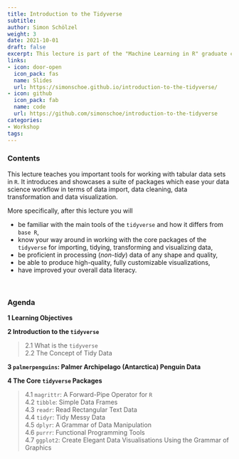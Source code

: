 ```yaml
---
title: Introduction to the Tidyverse
subtitle: 
author: Simon Schölzel
weight: 3
date: 2021-10-01
draft: false
excerpt: This lecture is part of the "Machine Learning in R" graduate course held at University of Münster, School of Business and Economics (winter term 2021/22).
links:
- icon: door-open
  icon_pack: fas
  name: Slides
  url: https://simonschoe.github.io/introduction-to-the-tidyverse/
- icon: github
  icon_pack: fab
  name: code
  url: https://github.com/simonschoe/introduction-to-the-tidyverse
categories:
- Workshop
tags:
---
```


### Contents

This lecture teaches you important tools for working with tabular data sets in `R`. It introduces and showcases a suite of packages which ease your data science workflow in terms of data import, data cleaning, data transformation and data visualization.

More specifically, after this lecture you will
- be familiar with the main tools of the `tidyverse` and how it differs from `base R`,
- know your way around in working with the core packages of the `tidyverse` for importing, tidying, transforming and visualizing data,
- be proficient in processing (*non-tidy*) data of any shape and quality,
- be able to produce high-quality, fully customizable visualizations,
- have improved your overall data literacy.

<br>

### Agenda

**1 Learning Objectives**

**2 Introduction to the `tidyverse`**  
> 2.1 What is the `tidyverse`  
2.2 The Concept of Tidy Data
  
**3 `palmerpenguins`: Palmer Archipelago (Antarctica) Penguin Data**

**4 The Core `tidyverse` Packages**  
> 4.1 `magrittr`: A Forward-Pipe Operator for `R`  
4.2 `tibble`: Simple Data Frames  
4.3 `readr`: Read Rectangular Text Data  
4.4 `tidyr`: Tidy Messy Data  
4.5 `dplyr`: A Grammar of Data Manipulation  
4.6 `purrr`: Functional Programming Tools  
4.7 `ggplot2`: Create Elegant Data Visualisations Using the Grammar of Graphics
